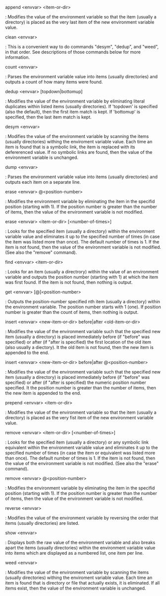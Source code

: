 append \<envvar\> \<item-or-dir\>

:   Modifies the value of the environment variable so that the item (usually a directory) is
    placed as the very last item of the new environment variable value.

clean \<envvar\>

:   This is a convenient way to do commands "desym", "dedup", and "weed", in that order.
    See descriptions of those commands below for more information.

count \<envvar\>

:   Parses the environment variable value into items (usually directories) and outputs a count
    of how many items were found.

dedup \<envvar\> \[topdown|bottomup\]

:   Modifies the value of the environment variable by eliminating literal duplicates within
    listed items (usually directories). If 'topdown' is specified (also the default), then
    the first item match is kept. If 'bottomup' is specified, then the last item match is kept. 

desym \<envvar\>

:   Modifies the value of the environment variable by scanning the items (usually directories)
    withing the enviroment variable value. Each time an item is found that is a symbolic link,
    the item is replaced with its defererenced value. If no symbolic links are found, then the
    value of the environment variable is unchanged.

dump \<envvar\>

:   Parses the environment variable value into items (usually directories) and outputs each item
    on a separate line.

erase \<envvar\> @\<position-number\>

:   Modifies the environment variable by eliminating the item in the specifid position
    (starting with 1). If the position number is greater than the number of items, then
    the value of the environment variable is not modified.

erase \<envvar\> \<item-or-dir\> \[\<number-of-times\>\]

:   Looks for the specified item (usually a directory) within the environment variable value
    and eliminates it up to the specified number of times (in case the item was listed more
    than once). The default number of times is 1. If the item is not found, then the value
    of the environment variable is not modified. (See also the "remove" command).

find \<envvar\> \<item-or-dir\> 

:   Looks for an item (usually a directrory) within the value of an environment variable and
    outputs the position number (starting with 1) at which the item was first found. If the
    item is not found, then nothing is output.

get \<envvar\> \[@\]\<position-number\>

:   Outputs the position-number specified nth item (usually a directory) within the environment
    variable. The position number starts with 1 (one). If position number is greater than the
    count of items, then nothing is output.

insert \<envvar\> \<new-item-or-dir\> before|after \<old-item-or-dir\>

:   Modifies the value of the environment variable such that the specified new item (usually a
    directory) is placed immediately before (if "before" was specified) or after (if "after is
    specified) the first location of the old item (also usually a diectory). It the old item is
    not found, then the new item is appended to the end.

insert \<envvar\> \<new-item-or-dir\> before|after @\<position-number\>

:   Modifies the value of the environment variable such that the specified new item (usually a
    directory) is placed immediately before (if "before" was specified) or after (if "after is
    specified) the numeric position number specified. It the position number is greater than
    the number of items, then the new item is appended to the end.

prepend \<envvar\> \<item-or-dir\>

:   Modifies the value of the environment variable so that the item (usually a directory) is
    placed as the very fist item of the new environment variable value.

remove \<envvar\> \<item-or-dir\> \[\<number-of-times\>\]

:   Looks for the specified item (usually a directory) or any symbolic link equivalent within
    the environment variable value and eliminates it up to the specified number of times (in case
    the item or equivalent was listed more than once). The default number of times is 1. If the
    item is not found, then the value of the environment variable is not modified. (See also the
    "erase" command).

remove \<envvar\> @\<position-number\>

:   Modifies the environment variable by eliminating the item in the specifid position
    (starting with 1). If the position number is greater than the number of items, then
    the value of the environment variable is not modified.

reverse \<envvar\>

:   Modifies the value of the environment variable by reversing the order that items (usually
    directories) are listed.

show \<envvar\>

:   Displays both the raw value of the environment variable and also breaks apart the items
    (usually directories) within the environment variable value into items which are displayed
    as a numbered list, one item per line.

weed \<envvar\>

:   Modifies the value of the environment variable by scanning the items (usually directories)
    withing the enviroment variable value. Each time an item is found that is directory or file
    that actually exists, it is eliminated. If all items exist, then the value of the environment
    variable is unchanged.
